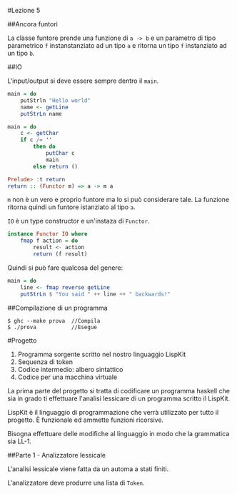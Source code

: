 #Lezione 5

##Ancora funtori

La classe funtore prende una funzione di `a -> b` e un parametro di tipo parametrico `f` instanstanziato ad un tipo `a` e ritorna un tipo `f` instanziato ad un tipo `b`.

##IO

L'input/output si deve essere sempre dentro il `main`.

```haskell
main = do
	putStrln "Hello world"
	name <- getLine
	putStrLn name
```

```haskell
main = do
	c <- getChar
	if c /= ''
		then do
			putChar c
			main
		else return ()

Prelude> :t return
return :: (Functor m) => a -> m a
```
`m` non è un vero e proprio funtore ma lo si può considerare tale. La funzione ritorna quindi un funtore istanziato al tipo `a`.

`IO` è un type constructor e un'instaza di `Functor`.

```haskell
instance Functor IO where
	fmap f action = do
		result <- action
		return (f result)
```

Quindi si può fare qualcosa del genere:

```haskell
main = do 
	line <- fmap reverse getLine
 	putStrLn $ "You said " ++ line ++ " backwards!" 
```

##Compilazione di un programma

```
$ ghc --make prova 	//Compila
$ ./prova 			//Esegue
```

#Progetto

1. Programma sorgente scritto nel nostro linguaggio LispKit
2. Sequenza di token
3. Codice intermedio: albero sintattico
4. Codice per una macchina virtuale

La prima parte del progetto si tratta di codificare un programma haskell che sia in grado ti effettuare l'analisi lessicare di un programma scritto il LispKit.

LispKit è il linguaggio di programmazione che verrà utilizzato per tutto il progetto. È funzionale ed ammette funzioni ricorsive.

Bisogna effettuare delle modifiche al linguaggio in modo che la grammatica sia LL-1.

##Parte 1 - Analizzatore lessicale

L'analisi lessicale viene fatta da un automa a stati finiti.

L'analizzatore deve produrre una lista di `Token`.
































